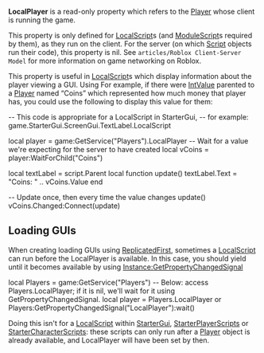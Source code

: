**LocalPlayer** is a read-only property which refers to the [Player](https://developer.roblox.com/en-us/api-reference/class/Player) whose client is running the game.

This property is only defined for [LocalScript](https://developer.roblox.com/en-us/api-reference/class/LocalScript)s (and [ModuleScript](https://developer.roblox.com/en-us/api-reference/class/ModuleScript)s required by them), as they run on the client. For the server (on which [Script](https://developer.roblox.com/en-us/api-reference/class/Script) objects run their code), this property is nil. See `articles/Roblox Client-Server Model` for more information on game networking on Roblox.

This property is useful in [LocalScript](https://developer.roblox.com/en-us/api-reference/class/LocalScript)s which display information about the player viewing a GUI. Using For example, if there were [IntValue](https://developer.roblox.com/en-us/api-reference/class/IntValue) parented to a [Player](https://developer.roblox.com/en-us/api-reference/class/Player) named “Coins” which represented how much money that player has, you could use the following to display this value for them:

\-- This code is appropriate for a LocalScript in StarterGui,
-- for example: game.StarterGui.ScreenGui.TextLabel.LocalScript

local player = game:GetService("Players").LocalPlayer
-- Wait for a value we're expecting for the server to have created
local vCoins = player:WaitForChild("Coins")

local textLabel = script.Parent
local function update()
    textLabel.Text = "Coins: " .. vCoins.Value
end

-- Update once, then every time the value changes
update()
vCoins.Changed:Connect(update)

Loading GUIs
------------

When creating loading GUIs using [ReplicatedFirst](https://developer.roblox.com/en-us/api-reference/class/ReplicatedFirst), sometimes a [LocalScript](https://developer.roblox.com/en-us/api-reference/class/LocalScript) can run before the LocalPlayer is available. In this case, you should yield until it becomes available by using [Instance:GetPropertyChangedSignal](https://developer.roblox.com/en-us/api-reference/function/Instance/GetPropertyChangedSignal)

local Players = game:GetService("Players")
-- Below: access Players.LocalPlayer; if it is nil, we'll wait for it using GetPropertyChangedSignal.
local player = Players.LocalPlayer or Players:GetPropertyChangedSignal("LocalPlayer"):wait()

Doing this isn't for a [LocalScript](https://developer.roblox.com/en-us/api-reference/class/LocalScript) within [StarterGui](https://developer.roblox.com/en-us/api-reference/class/StarterGui), [StarterPlayerScripts](https://developer.roblox.com/en-us/api-reference/class/StarterPlayerScripts) or [StarterCharacterScripts](https://developer.roblox.com/en-us/api-reference/class/StarterCharacterScripts): these scripts can only run after a [Player](https://developer.roblox.com/en-us/api-reference/class/Player) object is already available, and LocalPlayer will have been set by then.